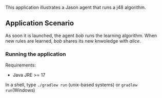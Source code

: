This application illustrates a Jason agent that runs a j48 algorithm. 

## Application Scenario

As soon it is launched, the agent <em>bob</em> runs the learning algorithm. When new rules are learned,  <em>bob</em> shares its new knwoledge with  <em>alice</em>.


### Running the application

Requirements:
- Java JRE >= 17
  
In a shell, type `./gradlew run` (unix-based systems) or `gradlew run`(Windows)


